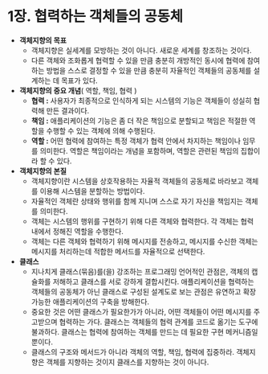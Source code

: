 # 1장. 협력하는 객체들의 공동체

- **객체지향의 목표**
  - 객체지향은 실세계를 모방하는 것이 아니다. 새로운 세계를 창조하는 것이다.
  - 다른 객체와 조화롭게 협력할 수 있을 만큼 충분히 개방적인 동시에 협력에 참여하는 방법을 스스로 결정할 수 있을 만큼 충분히 자율적인 객체들의 공동체를 설계하는 데 목표가 있다.
- **객체지향의 중요 개념**( 역할, 책임, 협력 )
  - **협력 :** 사용자가 최종적으로 인식하게 되는 시스템의 기능은 객체들이 성실히 협력해 만든 결과이다.
  - **책임 :** 애플리케이션의 기능은 좀 더 작은 책임으로 분할되고 책임은 적절한 역할을 수행할 수 있는 객체에 의해 수행된다.
  - **역할 :** 어떤 협력에 참여하는 특정 객체가 협력 안에서 차지하는 책임이나 임무를 의미한다. 역할은 책임이라는 개념을 포함하며, 역할은 관련된 책임의 집합이라 할 수 있다.
- **객체지향의 본질**
  - 객체지향이란 시스템을 상호작용하는 자율적 객체들의 공동체로 바라보고 객체를 이용해 시스템을 분할하는 방법이다.
  - 자율적인 객체란 상태와 행위를 함께 지니며 스스로 자기 자신을 책임지는 객체를 의미한다.
  - 객체는 시스템의 행위를 구현하기 위해 다른 객체와 협력한다. 각 객체는 협력 내에서 정해진 역할을 수행한다.
  - 객체는 다른 객체와 협력하기 위해 메시지를 전송하고, 메시지를 수신한 객체는 메시지를 처리하는데 적합한 메서드를 자율적으로 선택한다.
- **클래스**
  - 지나치게 클래스(묶음)를(을) 강조하는 프로그래밍 언어적인 관점은, 객체의 캡슐화를 저해하고 클래스를 서로 강하게 결합시킨다. 애플리케이션을 협력하는 객체들의 공동체가 아닌 클래스로 구성된 설계도로 보는 관점은 유연하고 확장 가능한 애플리케이션의 구축을 방해한다.
  - 중요한 것은 어떤 클래스가 필요한가가 아니라, 어떤 객체들이 어떤 메시지를 주고받으며 협력하는 가다. 클래스는 객체들의 협력 관계를 코드로 옮기는 도구에 불과하다. 클래스는 협력에 참여하는 객체를 만드는 데 필요한 구현 메커니즘일 뿐이다.
  - 클래스의 구조와 메서드가 아니라 객체의 역할, 책임, 협력에 집중하라. 객체지향은 객체를 지향하는 것이지 클래스를 지향하는 것이 아니다.
